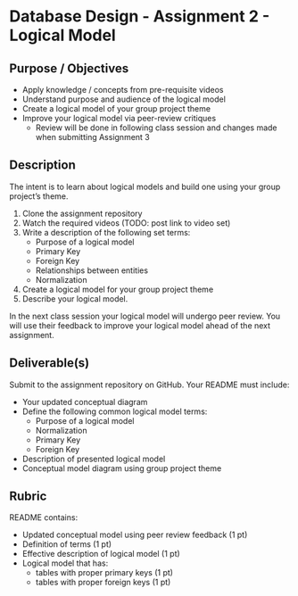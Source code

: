# Database Design - Assignment 2 - Logical Model

## Purpose / Objectives

- Apply knowledge / concepts from pre-requisite videos
- Understand purpose and audience of the logical model
- Create a logical model of your group project theme
- Improve your logical model via peer-review critiques
	- Review will be done in following class session and changes made when submitting Assignment 3

## Description

The intent is to learn about logical models and build one using your group project’s theme.

1. Clone the assignment repository
2. Watch the required videos (TODO: post link to video set)
3. Write a description of the following set terms:
	- Purpose of a logical model
	- Primary Key
	- Foreign Key
	- Relationships between entities
	- Normalization
4. Create a logical model for your group project theme
5. Describe your logical model.  

In the next class session your logical model will undergo peer review.  You will use their feedback to improve your logical model ahead of the next assignment.

## Deliverable(s)

Submit to the assignment repository on GitHub.  Your README must include:

- Your updated conceptual diagram
- Define the following common logical model terms:
	- Purpose of a logical model
	- Normalization
	- Primary Key
	- Foreign Key
- Description of presented logical model
- Conceptual model diagram using group project theme

## Rubric

README contains:
- Updated conceptual model using peer review feedback (1 pt)
- Definition of terms (1 pt)
- Effective description of logical model (1 pt)
- Logical model that has:
	- tables with proper primary keys (1 pt)
  - tables with proper foreign keys (1 pt)
